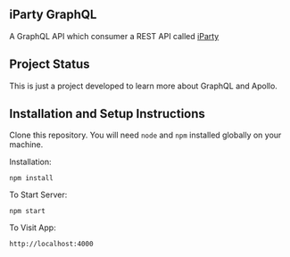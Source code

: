 ## iParty GraphQL

A GraphQL API which consumer a REST API called [iParty](https://github.com/ozmartins/iparty-api)

## Project Status

This is just a project developed to learn more about GraphQL and Apollo.

## Installation and Setup Instructions

Clone this repository. You will need `node` and `npm` installed globally on your machine.  

Installation:

`npm install`  

To Start Server:

`npm start`  

To Visit App:

`http://localhost:4000`  
